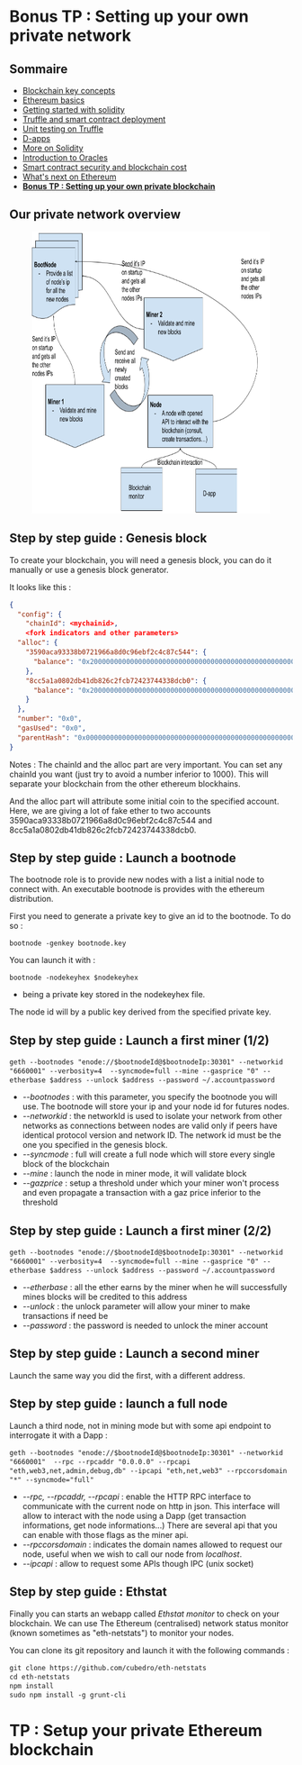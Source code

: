 # Bonus TP : Setting up your own private network

<!-- .slide: class="page-title" -->



## Sommaire

<!-- .slide: class="toc" -->

- [Blockchain key concepts](#/1)
- [Ethereum basics](#/2)
- [Getting started with solidity](#/3)
- [Truffle and smart contract deployment](#/4)
- [Unit testing on Truffle](#/5)
- [D-apps](#/6)
- [More on Solidity](#/7)
- [Introduction to Oracles](#/8)
- [Smart contract security and blockchain cost](#/9)
- [What's next on Ethereum](#/10)
- **[Bonus TP : Setting up your own private blockchain](#/11)**
  


## Our private network overview

<figure> 
    <img src="ressources/private_network_goal.png" alt="goal" height="500px"/>
</figure>



## Step by step guide : Genesis block 

To create your blockchain, you will need a genesis block, you can do it manually or use a genesis block generator.

It looks like this :

```json
{
  "config": {
    "chainId": <mychainid>,
    <fork indicators and other parameters>
  "alloc": {
    "3590aca93338b0721966a8d0c96ebf2c4c87c544": {
      "balance": "0x200000000000000000000000000000000000000000000000000000000000000"
    },
    "8cc5a1a0802db41db826c2fcb72423744338dcb0": {
      "balance": "0x200000000000000000000000000000000000000000000000000000000000000"
    }
  },
  "number": "0x0",
  "gasUsed": "0x0",
  "parentHash": "0x0000000000000000000000000000000000000000000000000000000000000000"
}
```

Notes : The chainId and the alloc part are very important. You can set any chainId you want (just try to avoid a number inferior to 1000). This will separate your blockchain from the other ethereum blockhains.

And the alloc part will attribute some initial coin to the specified account. Here, we are giving a lot of fake ether to two accounts 3590aca93338b0721966a8d0c96ebf2c4c87c544 and 8cc5a1a0802db41db826c2fcb72423744338dcb0.



## Step by step guide : Launch a bootnode

The bootnode role is to provide new nodes with a list a initial node to connect with.
An executable bootnode is provides with the ethereum distribution.

First you need to generate a private key to give an id to the bootnode. To do so :
```
bootnode -genkey bootnode.key
```

You can launch it with :
```
bootnode -nodekeyhex $nodekeyhex
```

- <nodekeyhex> being a private key stored in the nodekeyhex file.

The node id will by a public key derived from the specified private key.



## Step by step guide : Launch a first miner (1/2)

```
geth --bootnodes "enode://$bootnodeId@$bootnodeIp:30301" --networkid "6660001" --verbosity=4  --syncmode=full --mine --gasprice "0" --etherbase $address --unlock $address --password ~/.accountpassword
```

- *--bootnodes* : with this parameter, you specify the bootnode you will use. The bootnode will store your ip and your node id for futures nodes.
- *--networkid* : the networkId is used to isolate your network from other networks as connections between nodes are valid only if peers have identical protocol version and network ID. The network id must be the one you specified in the genesis block.
- *--syncmode* : full will create a full node which will store every single block of the blockchain
- *--mine* : launch the node in miner mode, it will validate block
- *--gazprice* : setup a threshold under which your miner won't process and even propagate a transaction with a gaz price inferior to the threshold



## Step by step guide : Launch a first miner (2/2)

```
geth --bootnodes "enode://$bootnodeId@$bootnodeIp:30301" --networkid "6660001" --verbosity=4  --syncmode=full --mine --gasprice "0" --etherbase $address --unlock $address --password ~/.accountpassword
```
 
- *--etherbase* : all the ether earns by the miner when he will successfully mines blocks will be credited to this address
- *--unlock* : the unlock parameter will allow your miner to make transactions if need be
- *--password* : the password is needed to unlock the miner account



## Step by step guide : Launch a second miner

Launch the same way you did the first, with a different address.



## Step by step guide : launch a full node

Launch a third node, not in mining mode but with some api endpoint to interrogate it with a Dapp : 

```
geth --bootnodes "enode://$bootnodeId@$bootnodeIp:30301" --networkid "6660001"  --rpc --rpcaddr "0.0.0.0" --rpcapi "eth,web3,net,admin,debug,db" --ipcapi "eth,net,web3" --rpccorsdomain "*" --syncmode="full"
```

- *--rpc, --rpcaddr, --rpcapi* : enable the HTTP RPC interface to communicate with the current node on http in json. This interface will allow to interact with the node using a Dapp (get transaction informations, get node informations...) 
There are several api that you can enable with those flags as the miner api. 
- *--rpccorsdomain* : indicates the domain names allowed to request our node, useful when we wish to call our node from *localhost*.
- *--ipcapi* : allow to request some APIs though IPC (unix socket)



## Step by step guide : Ethstat

Finally you can starts an webapp called *Ethstat monitor* to check on your blockchain. We can use  The Ethereum (centralised) network status monitor (known sometimes as "eth-netstats") to monitor your nodes.

You can clone its git repository and launch it with the following commands :

```
git clone https://github.com/cubedro/eth-netstats
cd eth-netstats
npm install
sudo npm install -g grunt-cli
```



<!-- .slide: class="page-questions" -->



# TP : Setup your private Ethereum blockchain

<!-- .slide: class="page-tp6" -->